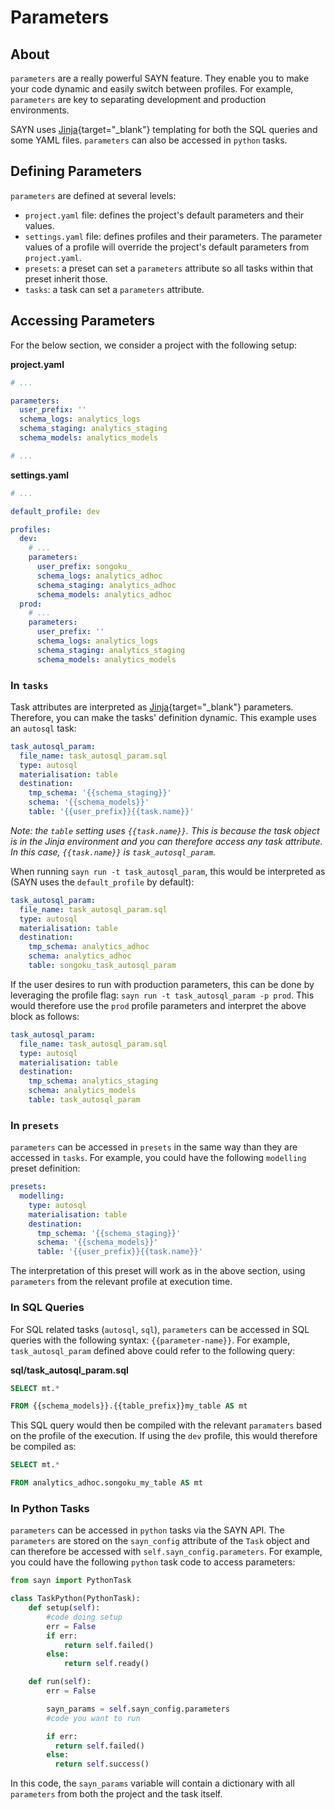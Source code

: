 # Parameters

## About

`parameters` are a really powerful SAYN feature. They enable you to make your code dynamic and easily switch between profiles. For example, `parameters` are key to separating development and production environments.

SAYN uses [Jinja](https://jinja.palletsprojects.com/){target="\_blank"} templating for both the SQL queries and some YAML files. `parameters` can also be accessed in `python` tasks.

## Defining Parameters

`parameters` are defined at several levels:

* `project.yaml` file: defines the project's default parameters and their values.
* `settings.yaml` file: defines profiles and their parameters. The parameter values of a profile will override the project's default parameters from `project.yaml`.
* `presets`: a preset can set a `parameters` attribute so all tasks within that preset inherit those.
* `tasks`: a task can set a `parameters` attribute.

## Accessing Parameters

For the below section, we consider a project with the following setup:

**project.yaml**

```yaml
# ...

parameters:
  user_prefix: ''
  schema_logs: analytics_logs
  schema_staging: analytics_staging
  schema_models: analytics_models

# ...
```

**settings.yaml**

```yaml
# ...

default_profile: dev

profiles:
  dev:
    # ...
    parameters:
      user_prefix: songoku_
      schema_logs: analytics_adhoc
      schema_staging: analytics_adhoc
      schema_models: analytics_adhoc
  prod:
    # ...
    parameters:
      user_prefix: ''
      schema_logs: analytics_logs
      schema_staging: analytics_staging
      schema_models: analytics_models
```

### In `tasks`

Task attributes are interpreted as [Jinja](https://jinja.palletsprojects.com/){target="\_blank"} parameters. Therefore, you can make the tasks' definition dynamic. This example uses an `autosql` task:

```yaml
task_autosql_param:
  file_name: task_autosql_param.sql
  type: autosql
  materialisation: table
  destination:
    tmp_schema: '{{schema_staging}}'
    schema: '{{schema_models}}'
    table: '{{user_prefix}}{{task.name}}'
```

*Note: the `table` setting uses `{{task.name}}`. This is because the task object is in the Jinja environment and you can therefore access any task attribute. In this case, `{{task.name}}` is `task_autosql_param`.*

When running `sayn run -t task_autosql_param`, this would be interpreted as (SAYN uses the `default_profile` by default):

```yaml
task_autosql_param:
  file_name: task_autosql_param.sql
  type: autosql
  materialisation: table
  destination:
    tmp_schema: analytics_adhoc
    schema: analytics_adhoc
    table: songoku_task_autosql_param
```

If the user desires to run with production parameters, this can be done by leveraging the profile flag: `sayn run -t task_autosql_param -p prod`. This would therefore use the `prod` profile parameters and interpret the above block as follows:

```yaml
task_autosql_param:
  file_name: task_autosql_param.sql
  type: autosql
  materialisation: table
  destination:
    tmp_schema: analytics_staging
    schema: analytics_models
    table: task_autosql_param
```

### In `presets`

`parameters` can be accessed in `presets` in the same way than they are accessed in `tasks`. For example, you could have the following `modelling` preset definition:

```yaml
presets:
  modelling:
    type: autosql
    materialisation: table
    destination:
      tmp_schema: '{{schema_staging}}'
      schema: '{{schema_models}}'
      table: '{{user_prefix}}{{task.name}}'
```

The interpretation of this preset will work as in the above section, using `parameters` from the relevant profile at execution time.

### In SQL Queries

For SQL related tasks (`autosql`, `sql`), `parameters` can be accessed in SQL queries with the following syntax: `{{parameter-name}}`. For example, `task_autosql_param` defined above could refer to the following query:

**sql/task_autosql_param.sql**

```sql
SELECT mt.*

FROM {{schema_models}}.{{table_prefix}}my_table AS mt
```

This SQL query would then be compiled with the relevant `paramaters` based on the profile of the execution. If using the `dev` profile, this would therefore be compiled as:

```sql
SELECT mt.*

FROM analytics_adhoc.songoku_my_table AS mt
```

### In Python Tasks

`parameters` can be accessed in `python` tasks via the SAYN API. The `parameters` are stored on the `sayn_config` attribute of the `Task` object and can therefore be accessed with `self.sayn_config.parameters`. For example, you could have the following `python` task code to access parameters:

```python
from sayn import PythonTask

class TaskPython(PythonTask):
    def setup(self):
        #code doing setup
        err = False
        if err:
            return self.failed()
        else:
            return self.ready()

    def run(self):
        err = False

        sayn_params = self.sayn_config.parameters
        #code you want to run

        if err:
          return self.failed()
        else:
          return self.success()
```

In this code, the `sayn_params` variable will contain a dictionary with all `parameters` from both the project and the task itself.
